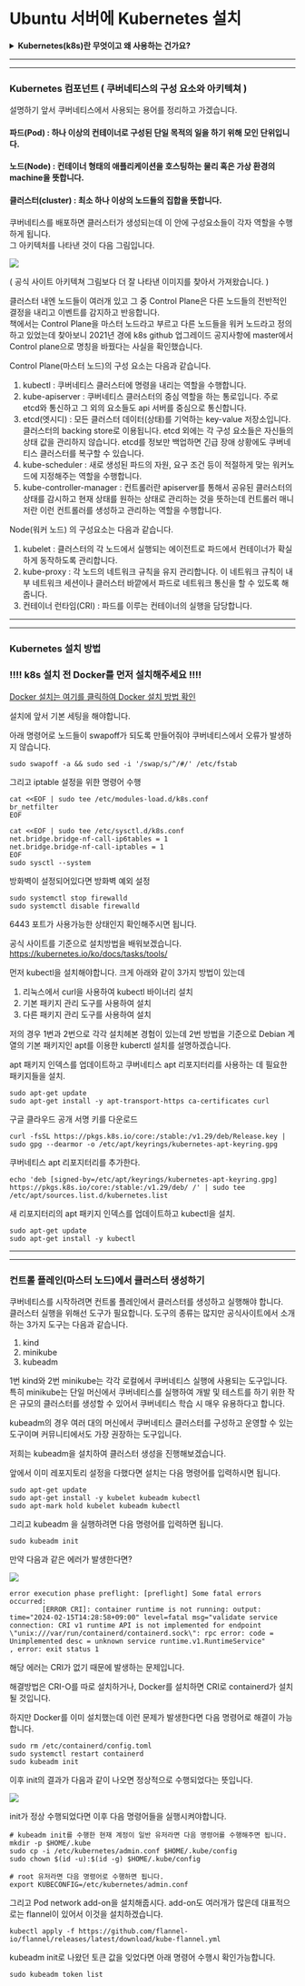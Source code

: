 # Ubuntu 서버에 Kubernetes 설치


<details>
<summary> <b>Kubernetes(k8s)란 무엇이고 왜 사용하는 건가요?</b> </summary><br>

!!!! 쿠버네티스를 이해하기 전에 먼저 컨테이너 환경에 대해 이해가 필요합니다.<br>
컨테이너, Docker에 대해 모르신다면 [여기를 클릭하여 Docker 개념을 확인해주세요.](../Docker/README.md) !!!!


쿠버네티스는 컨테이너화된 애플리케이션을 자동으로 배포, 스케일링 및 관리해주는 오픈소스 시스템입니다.


컨테이너화 된 애플리케이션이 정말 많다고 가정했을 때 이들을 일일히 관리해야하면 얼마나 불편할까요?<br>
예로 만약 수많은 컨테이너 중 어떤 컨테이너가 다운되어서 이를 해결하기 위해 다른 컨테이너를 다시 시작해야하는 문제가 발생했을 때 직접 이 문제를 파악하고 처리하는 것보다 시스템이 처리해준다면 훨씬 수월하지 않을까요?

쿠버네티스 공식 사이트에서는 위와 같은 이유로 쿠버네티스가 필요하다고 합니다!<br>
많은 컨테이너들을 자동으로 배포, 확장, 관리하는 프로세스를 컨테이너 오케스트레이션이라고 부르며 k8s는 대표적인 컨테이너 오케스트레이션 툴입니다

쿠버네티스는 다음과 같은 기능들을 제공하면서 더욱 탄력적이게 분산 시스템을 실행할 수 있게 도와줍니다.<br>

- <b>서비스 디스커버리와 로드 밸런싱</b> 쿠버네티스는 DNS 이름을 사용하거나 자체 IP 주소를 사용하여 컨테이너를 노출할 수 있다. 컨테이너에 대한 트래픽이 많으면, 쿠버네티스는 네트워크 트래픽을 로드밸런싱하고 배포하여 배포가 안정적으로 이루어질 수 있다.
  
- <b>스토리지 오케스트레이션</b> 쿠버네티스를 사용하면 로컬 저장소, 공용 클라우드 공급자 등과 같이 원하는 저장소 시스템을 자동으로 탑재할 수 있다
  
- <b>자동화된 롤아웃과 롤백</b> 쿠버네티스를 사용하여 배포된 컨테이너의 원하는 상태를 서술할 수 있으며 현재 상태를 원하는 상태로 설정한 속도에 따라 변경할 수 있다. 예를 들어 쿠버네티스를 자동화해서 배포용 새 컨테이너를 만들고, 기존 컨테이너를 제거하고, 모든 리소스를 새 컨테이너에 적용할 수 있다.
  
- <b>자동화된 빈 패킹(bin packing)</b> 컨테이너화된 작업을 실행하는데 사용할 수 있는 쿠버네티스 클러스터 노드를 제공한다. 각 컨테이너가 필요로 하는 CPU와 메모리(RAM)를 쿠버네티스에게 지시한다. 쿠버네티스는 컨테이너를 노드에 맞추어서 리소스를 가장 잘 사용할 수 있도록 해준다.
  
- <b>자동화된 복구(self-healing)</b> 쿠버네티스는 실패한 컨테이너를 다시 시작하고, 컨테이너를 교체하며, '사용자 정의 상태 검사'에 응답하지 않는 컨테이너를 죽이고, 서비스 준비가 끝날 때까지 그러한 과정을 클라이언트에 보여주지 않는다.
  
- <b>시크릿과 구성 관리</b> 쿠버네티스를 사용하면 암호, OAuth 토큰 및 SSH 키와 같은 중요한 정보를 저장하고 관리할 수 있다. 컨테이너 이미지를 재구성하지 않고 스택 구성에 시크릿을 노출하지 않고도 시크릿 및 애플리케이션 구성을 배포 및 업데이트할 수 있다.


여담으로 Kubernetes를 k8s라고 부르는 이유는 'K'와 's'사이에 8문자(ubernete)가 있기 때문에 줄여서 k8s입니다.

더욱 자세한 설명은 쿠버네티스 공식 문서인 다음 사이트를 참고하시면 되겠습니다.<br>
https://kubernetes.io/ko/docs/concepts/overview/

</details>

----
----

### Kubernetes 컴포넌트 ( 쿠버네티스의 구성 요소와 아키텍쳐 )

설명하기 앞서 쿠버네티스에서 사용되는 용어를 정리하고 가겠습니다.

#### 파드(Pod) : 하나 이상의 컨테이너로 구성된 단일 목적의 일을 하기 위해 모인 단위입니다.

#### 노드(Node) : 컨테이너 형태의 애플리케이션을 호스팅하는 물리 혹은 가상 환경의 machine을 뜻합니다.

#### 클러스터(cluster) : 최소 하나 이상의 노드들의 집합을 뜻합니다.


쿠버네티스를 배포하면 클러스터가 생성되는데 이 안에 구성요소들이 각자 역할을 수행하게 됩니다.<br>
그 아키텍처를 나타낸 것이 다음 그림입니다.

<img src="./images/k8sArchitecture.webp">

( 공식 사이트 아키텍쳐 그림보다 더 잘 나타낸 이미지를 찾아서 가져왔습니다. )

클러스터 내엔 노드들이 여러개 있고 그 중 Control Plane은 다른 노드들의 전반적인 결정을 내리고 이벤트를 감지하고 반응합니다.<br>
책에서는 Control Plane을 마스터 노드라고 부르고 다른 노드들을 워커 노드라고 정의하고 있었는데 찾아보니 2021년 경에 k8s github 업그레이드 공지사항에 master에서 Control plane으로 명칭을 바꿨다는 사실을 확인했습니다.<br>

Control Plane(마스터 노드)의 구성 요소는 다음과 같습니다.

1. kubectl : 쿠버네티스 클러스터에 명령을 내리는 역할을 수행합니다.
2. kube-apiserver : 쿠버네티스 클러스터의 중심 역할을 하는 통로입니다. 주로 etcd와 통신하고 그 외의 요소들도 api 서버를 중심으로 통신합니다.
3. etcd(엣시디) : 모든 클러스터 데이터(상태)를 기억하는 key-value 저장소입니다. 클러스터의 backing store로 이용됩니다. etcd 외에는 각 구성 요소들은 자신들의 상태 값을 관리하지 않습니다. etcd를 정보만 백업하면 긴급 장애 상황에도 쿠버네티스 클러스터를 복구할 수 있습니다.
4. kube-scheduler : 새로 생성된 파드의 자원, 요구 조건 등이 적절하게 맞는 워커노드에 지정해주는 역할을 수행합니다.
5. kube-controller-manager : 컨트롤러란 apiserver를 통해서 공유된 클러스터의 상태를 감시하고 현재 상태를 원하는 상태로 관리하는 것을 뜻하는데 컨트롤러 매니저란 이런 컨트롤러를 생성하고 관리하는 역할을 수행합니다.

Node(워커 노드) 의 구성요소는 다음과 같습니다.
1. kubelet : 클러스터의 각 노드에서 실행되는 에이전트로 파드에서 컨테이너가 확실하게 동작하도록 관리합니다.
2. kube-proxy : 각 노드의 네트워크 규칙을 유지 관리합니다. 이 네트워크 규칙이 내부 네트워크 세션이나 클러스터 바깥에서 파드로 네트워크 통신을 할 수 있도록 해줍니다.
3. 컨테이너 런타임(CRI) : 파드를 이루는 컨테이너의 실행을 담당합니다.

---
---
### Kubernetes 설치 방법

### !!!! k8s 설치 전 Docker를 먼저 설치해주세요 !!!!
[Docker 설치는 여기를 클릭하여 Docker 설치 방법 확인](../Docker/README.md)

설치에 앞서 기본 세팅을 해야합니다.

아래 명령어로 노드들이 swapoff가 되도록 만들어줘야 쿠버네티스에서 오류가 발생하지 않습니다.

```
sudo swapoff -a && sudo sed -i '/swap/s/^/#/' /etc/fstab
```

그리고 iptable 설정을 위한 명령어 수행

```
cat <<EOF | sudo tee /etc/modules-load.d/k8s.conf
br_netfilter
EOF
 
cat <<EOF | sudo tee /etc/sysctl.d/k8s.conf
net.bridge.bridge-nf-call-ip6tables = 1
net.bridge.bridge-nf-call-iptables = 1
EOF
sudo sysctl --system
```

방화벽이 설정되어있다면 방화벽 예외 설정
```
sudo systemctl stop firewalld
sudo systemctl disable firewalld
```

6443 포트가 사용가능한 상태인지 확인해주시면 됩니다.

공식 사이트를 기준으로 설치방법을 배워보겠습니다.<br>
https://kubernetes.io/ko/docs/tasks/tools/<br>

먼저 kubectl을 설치해야합니다. 크게 아래와 같이 3가지 방법이 있는데
1. 리눅스에서 curl을 사용하여 kubectl 바이너리 설치
2. 기본 패키지 관리 도구를 사용하여 설치
3. 다른 패키지 관리 도구를 사용하여 설치

저의 경우 1번과 2번으로 각각 설치헤본 경험이 있는데 2번 방법을 기준으로 Debian 계열의 기본 패키지인 apt를 이용한 kuberctl 설치를 설명하겠습니다.

apt 패키지 인덱스를 업데이트하고 쿠버네티스 apt 리포지터리를 사용하는 데 필요한 패키지들을 설치.
```
sudo apt-get update
sudo apt-get install -y apt-transport-https ca-certificates curl
```

구글 클라우드 공개 서명 키를 다운로드

```
curl -fsSL https://pkgs.k8s.io/core:/stable:/v1.29/deb/Release.key | sudo gpg --dearmor -o /etc/apt/keyrings/kubernetes-apt-keyring.gpg
```

쿠버네티스 apt 리포지터리를 추가한다.
```
echo 'deb [signed-by=/etc/apt/keyrings/kubernetes-apt-keyring.gpg] https://pkgs.k8s.io/core:/stable:/v1.29/deb/ /' | sudo tee /etc/apt/sources.list.d/kubernetes.list
```

새 리포지터리의 apt 패키지 인덱스를 업데이트하고 kubectl을 설치.
```
sudo apt-get update
sudo apt-get install -y kubectl
```

----
----


### 컨트롤 플레인(마스터 노드)에서 클러스터 생성하기

쿠버네티스를 시작하려면 컨트롤 플레인에서 클러스터를 생성하고 실행해야 합니다.<br>
클러스터 실행을 위해선 도구가 필요합니다. 도구의 종류는 많지만 공식사이트에서 소개하는 3가지 도구는 다음과 같습니다.

1. kind
2. minikube
3. kubeadm

1번 kind와 2번 minikube는 각각 로컬에서 쿠버네티스 실행에 사용되는 도구입니다.<br>
특히 minikube는 단일 머신에서 쿠버네티스를 실행하여 개발 및 테스트를 하기 위한 작은 규모의 클러스터를 생성할 수 있어서 쿠버네티스 학습 시 매우 유용하다고 합니다.

kubeadm의 경우 여러 대의 머신에서 쿠버네티스 클러스터를 구성하고 운영할 수 있는 도구이며 커뮤니티에서도 가장 권장하는 도구입니다.

저희는 kubeadm을 설치하여 클러스터 생성을 진행해보겠습니다.

앞에서 이미 레포지토리 설정을 다했다면 설치는 다음 명령어를 입력하시면 됩니다.

```
sudo apt-get update
sudo apt-get install -y kubelet kubeadm kubectl
sudo apt-mark hold kubelet kubeadm kubectl
```

그리고 kubeadm 을 실행하려면 다음 명령어를 입력하면 됩니다.

```
sudo kubeadm init
```

만약 다음과 같은 에러가 발생한다면?

<img src="./images/CRI_error.png">

```
error execution phase preflight: [preflight] Some fatal errors occurred:
        [ERROR CRI]: container runtime is not running: output: time="2024-02-15T14:28:58+09:00" level=fatal msg="validate service connection: CRI v1 runtime API is not implemented for endpoint \"unix:///var/run/containerd/containerd.sock\": rpc error: code = Unimplemented desc = unknown service runtime.v1.RuntimeService"
, error: exit status 1
```

해당 에러는 CRI가 없기 때문에 발생하는 문제입니다.

해결방법은 CRI-O를 따로 설치하거나, Docker를 설치하면 CRI로 containerd가 설치될 것입니다.

하지만 Docker를 이미 설치했는데 이런 문제가 발생한다면 다음 명령어로 해결이 가능합니다.

```
sudo rm /etc/containerd/config.toml
sudo systemctl restart containerd
sudo kubeadm init
```

이후 init의 결과가 다음과 같이 나오면 정상적으로 수행되었다는 뜻입니다.

<img src="./images/kubeadm_init.png">

init가 정상 수행되었다면 이후 다음 명령어들을 실행시켜야합니다.

```
# kubeadm init를 수행한 현재 계정이 일반 유저라면 다음 명령어를 수행해주면 됩니다.
mkdir -p $HOME/.kube
sudo cp -i /etc/kubernetes/admin.conf $HOME/.kube/config
sudo chown $(id -u):$(id -g) $HOME/.kube/config

# root 유저라면 다음 명령어로 수행하면 됩니다.
export KUBECONFIG=/etc/kubernetes/admin.conf
```

그리고 Pod network add-on을 설치해줍시다.
add-on도 여러개가 많은데 대표적으로는 flannel이 있어서 이것을 설치하겠습니다.

```
kubectl apply -f https://github.com/flannel-io/flannel/releases/latest/download/kube-flannel.yml
```

kubeadm init로 나왔던 토큰 값을 잊었다면 아래 명령어 수행시 확인가능합니다.

```
sudo kubeadm token list
```
